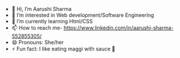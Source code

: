 - 👋 Hi, I’m Aarushi Sharma
- 👀 I’m interested in Web development/Software Engineering
- 🌱 I’m currently learning Html/CSS
- 📫 How to reach me- https://www.linkedin.com/in/aarushi-sharma-552855305/
- 😄 Pronouns: She/her
- ⚡ Fun fact: I like eating maggi with sauce 🫣


